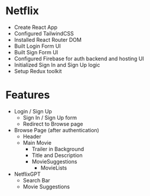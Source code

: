 # Netflix

- Create React App
- Configured TailwindCSS
- Installed React Router DOM
- Built Login Form UI
- Built Sign Form UI
- Configured Firebase for auth backend and hosting UI
- Initialized Sign In and Sign Up logic
- Setup Redux toolkit

# Features

- Login / Sign Up
  - Sign In / Sign Up form
  - Redirect to Browse page
- Browse Page (after authentication)
  - Header
  - Main Movie
    - Trailer in Background
    - Title and Description
    - MovieSuggestions
      - MovieLists
- NetflixGPT
  - Search Bar
  - Movie Suggestions
